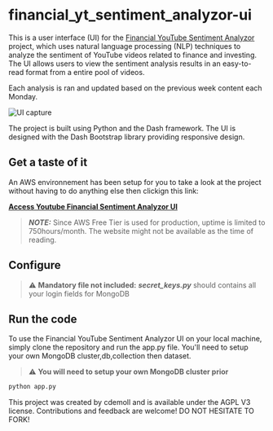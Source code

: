 # financial_yt_sentiment_analyzor-ui
This is a user interface (UI) for the [Financial YouTube Sentiment Analyzor](https://github.com/cdemoll/financial_yt_sentiment_analyzor) project, which uses natural language processing (NLP) techniques to analyze the sentiment of YouTube videos related to finance and investing. The UI allows users to view the sentiment analysis results in an easy-to-read format from a entire pool of videos.   

Each analysis is ran and updated based on the previous week content each Monday.



![UI capture](https://i.imgur.com/qapzgfw.png) 

The project is built using Python and the Dash framework. The UI is designed with the Dash Bootstrap library providing responsive design.  

## Get a taste of it

An AWS environnement has been setup for you to take a look at the project without having to do anything else then clickign this link:  

**[Access Youtube Financial Sentiment Analyzor UI](http://15.188.59.24/)**
> **_NOTE:_**  Since AWS Free Tier is used for production, uptime is limited to 750hours/month. The website might not be available as the time of reading.

## Configure

> :warning: **Mandatory file not included:** ***secret_keys.py*** should contains all your login fields for MongoDB

## Run the code

To use the Financial YouTube Sentiment Analyzor UI on your local machine, simply clone the repository and run the app.py file. You'll need to setup your own MongoDB cluster,db,collection then dataset.

> :warning: **You will need to setup your own MongoDB cluster prior**
```bash
python app.py
```

This project was created by cdemoll and is available under the AGPL V3 license. Contributions and feedback are welcome! DO NOT HESITATE TO FORK!
